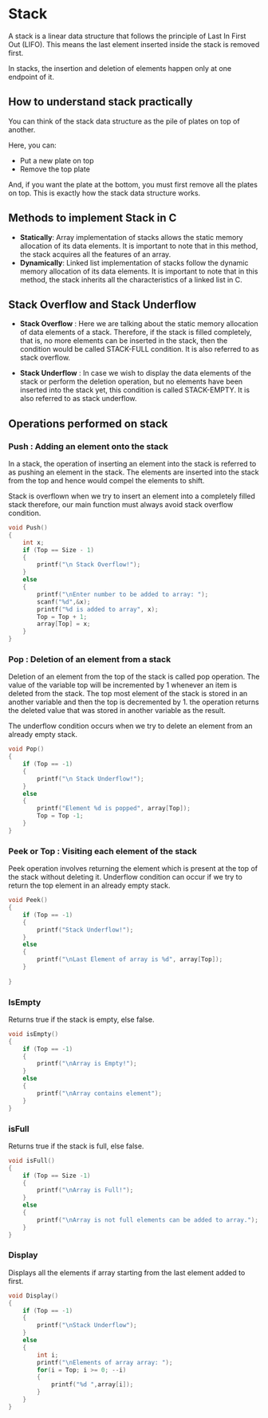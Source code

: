 # Stack

A stack is a linear data structure that follows the principle of Last In First Out (LIFO). This means the last element inserted inside the stack is removed first.

In stacks, the insertion and deletion of elements happen only at one endpoint of it.

## How to understand stack practically
You can think of the stack data structure as the pile of plates on top of another.

Here, you can:

* Put a new plate on top
* Remove the top plate

And, if you want the plate at the bottom, you must first remove all the plates on top. This is exactly how the stack data structure works.

## Methods to implement Stack in C
* **Statically**: Array implementation of stacks allows the static memory allocation of its data elements. It is important to note that in this method, the stack acquires all the features of an array.
* **Dynamically**: Linked list implementation of stacks follow the dynamic memory allocation of its data elements. It is important to note that in this method, the stack inherits all the characteristics of a linked list in C.

## Stack Overflow and Stack Underflow
* **Stack Overflow** : Here we are talking about the static memory allocation of data elements of a stack. Therefore, if the stack is filled completely, that is, no more elements can be inserted in the stack, then the condition would be called STACK-FULL condition. It is also referred to as stack overflow.

* **Stack Underflow** : In case we wish to display the data elements of the stack or perform the deletion operation, but no elements have been inserted into the stack yet, this condition is called STACK-EMPTY. It is also referred to as stack underflow.

## Operations performed on stack

### Push : Adding an element onto the stack
In a stack, the operation of inserting an element into the stack is referred to as pushing an element in the stack. The elements are inserted into the stack from the top and hence would compel the elements to shift.

Stack is overflown when we try to insert an element into a completely filled stack therefore, our main function must always avoid stack overflow condition.

```c
void Push()
{
    int x;
    if (Top == Size - 1)
    {
        printf("\n Stack Overflow!");
    }
    else
    {
        printf("\nEnter number to be added to array: ");
        scanf("%d",&x);
        printf("%d is added to array", x);
        Top = Top + 1;
        array[Top] = x;
    }
}
```
### Pop : Deletion of an element from a stack
Deletion of an element from the top of the stack is called pop operation. The value of the variable top will be incremented by 1 whenever an item is deleted from the stack. The top most element of the stack is stored in an another variable and then the top is decremented by 1. the operation returns the deleted value that was stored in another variable as the result.

The underflow condition occurs when we try to delete an element from an already empty stack.

```c
void Pop()
{
    if (Top == -1)
    {
        printf("\n Stack Underflow!");
    }
    else
    {
        printf("Element %d is popped", array[Top]);
        Top = Top -1;
    }
}
```

### Peek or Top : Visiting each element of the stack
Peek operation involves returning the element which is present at the top of the stack without deleting it. Underflow condition can occur if we try to return the top element in an already empty stack.

```c
void Peek()
{
    if (Top == -1)
    {
        printf("Stack Underflow!");
    }
    else
    {
        printf("\nLast Element of array is %d", array[Top]);
    }
    
}
```

### IsEmpty
Returns true if the stack is empty, else false.

```c
void isEmpty()
{
    if (Top == -1)
    {
        printf("\nArray is Empty!");
    }
    else
    {
        printf("\nArray contains element");
    }
}  
```

### isFull
Returns true if the stack is full, else false.

```c
void isFull()
{
    if (Top == Size -1)
    {
        printf("\nArray is Full!");
    }
    else
    {
        printf("\nArray is not full elements can be added to array.");
    }
}
```

### Display
Displays all the elements if array starting from the last element added to first.

```c
void Display()
{
    if (Top == -1)
    {
        printf("\nStack Underflow");
    }
    else
    {
        int i;
        printf("\nElements of array array: ");
        for(i = Top; i >= 0; --i)
        {
            printf("%d ",array[i]);
        }
    }
}
```
